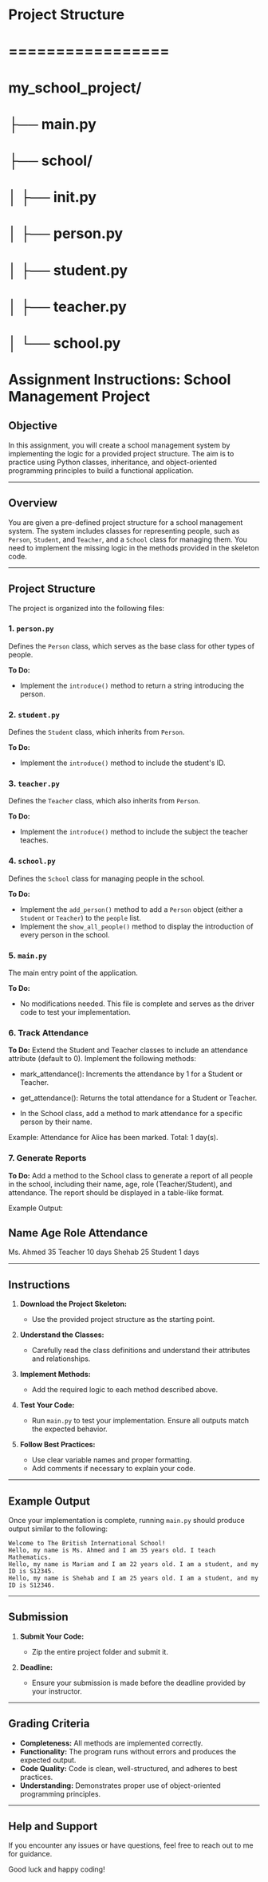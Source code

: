 # Project Structure
# =================
# my_school_project/
# ├── main.py
# ├── school/
# │   ├── __init__.py
# │   ├── person.py
# │   ├── student.py
# │   ├── teacher.py
# │   └── school.py

# Assignment Instructions: School Management Project

## Objective
In this assignment, you will create a school management system by implementing the logic for a provided project structure. The aim is to practice using Python classes, inheritance, and object-oriented programming principles to build a functional application.

---

## Overview
You are given a pre-defined project structure for a school management system. The system includes classes for representing people, such as `Person`, `Student`, and `Teacher`, and a `School` class for managing them. You need to implement the missing logic in the methods provided in the skeleton code.

---

## Project Structure
The project is organized into the following files:

### 1. `person.py`
Defines the `Person` class, which serves as the base class for other types of people.

**To Do:**
- Implement the `introduce()` method to return a string introducing the person.

### 2. `student.py`
Defines the `Student` class, which inherits from `Person`.

**To Do:**
- Implement the `introduce()` method to include the student's ID.

### 3. `teacher.py`
Defines the `Teacher` class, which also inherits from `Person`.

**To Do:**
- Implement the `introduce()` method to include the subject the teacher teaches.

### 4. `school.py`
Defines the `School` class for managing people in the school.

**To Do:**
- Implement the `add_person()` method to add a `Person` object (either a `Student` or `Teacher`) to the `people` list.
- Implement the `show_all_people()` method to display the introduction of every person in the school.

### 5. `main.py`
The main entry point of the application.

**To Do:**
- No modifications needed. This file is complete and serves as the driver code to test your implementation.

### 6. Track Attendance
**To Do:**
Extend the Student and Teacher classes to include an attendance attribute (default to 0). Implement the following methods:

- mark_attendance(): Increments the attendance by 1 for a Student or Teacher.
- get_attendance(): Returns the total attendance for a Student or Teacher.

- In the School class, add a method to mark attendance for a specific person by their name.

Example:
Attendance for Alice has been marked. Total: 1 day(s).

### 7. Generate Reports
**To Do:**
Add a method to the School class to generate a report of all people in the school, including their name, age, role (Teacher/Student), and attendance. The report should be displayed in a table-like format.

Example Output:

Name        Age    Role       Attendance
---------------------------------------
Ms. Ahmed   35     Teacher    10 days
Shehab      25     Student    1 days

---

## Instructions

1. **Download the Project Skeleton:**
   - Use the provided project structure as the starting point.

2. **Understand the Classes:**
   - Carefully read the class definitions and understand their attributes and relationships.

3. **Implement Methods:**
   - Add the required logic to each method described above.

4. **Test Your Code:**
   - Run `main.py` to test your implementation. Ensure all outputs match the expected behavior.

5. **Follow Best Practices:**
   - Use clear variable names and proper formatting.
   - Add comments if necessary to explain your code.

---

## Example Output
Once your implementation is complete, running `main.py` should produce output similar to the following:

```
Welcome to The British International School!
Hello, my name is Ms. Ahmed and I am 35 years old. I teach Mathematics.
Hello, my name is Mariam and I am 22 years old. I am a student, and my ID is S12345.
Hello, my name is Shehab and I am 25 years old. I am a student, and my ID is S12346.
```

---

## Submission
1. **Submit Your Code:**
   - Zip the entire project folder and submit it.

2. **Deadline:**
   - Ensure your submission is made before the deadline provided by your instructor.

---

## Grading Criteria
- **Completeness:** All methods are implemented correctly.
- **Functionality:** The program runs without errors and produces the expected output.
- **Code Quality:** Code is clean, well-structured, and adheres to best practices.
- **Understanding:** Demonstrates proper use of object-oriented programming principles.

---

## Help and Support
If you encounter any issues or have questions, feel free to reach out to me for guidance.

Good luck and happy coding!

